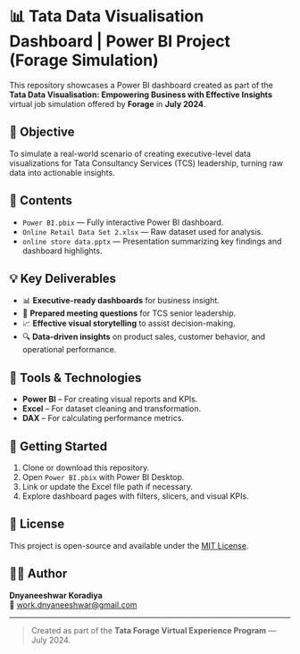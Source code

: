 # 📊 Tata Data Visualisation Dashboard | Power BI Project (Forage Simulation)

This repository showcases a Power BI dashboard created as part of the **Tata Data Visualisation: Empowering Business with Effective Insights** virtual job simulation offered by **Forage** in **July 2024**.

## 🎯 Objective

To simulate a real-world scenario of creating executive-level data visualizations for Tata Consultancy Services (TCS) leadership, turning raw data into actionable insights.

## 📁 Contents

- `Power BI.pbix` — Fully interactive Power BI dashboard.
- `Online Retail Data Set 2.xlsx` — Raw dataset used for analysis.
- `online store data.pptx` — Presentation summarizing key findings and dashboard highlights.

## 💡 Key Deliverables

- 📊 **Executive-ready dashboards** for business insight.
- 💬 **Prepared meeting questions** for TCS senior leadership.
- 📈 **Effective visual storytelling** to assist decision-making.
- 🔍 **Data-driven insights** on product sales, customer behavior, and operational performance.

## 🔧 Tools & Technologies

- **Power BI** – For creating visual reports and KPIs.
- **Excel** – For dataset cleaning and transformation.
- **DAX** – For calculating performance metrics.

## 🚀 Getting Started

1. Clone or download this repository.
2. Open `Power BI.pbix` with Power BI Desktop.
3. Link or update the Excel file path if necessary.
4. Explore dashboard pages with filters, slicers, and visual KPIs.

## 📜 License

This project is open-source and available under the [MIT License](LICENSE).

## 🙋‍♂️ Author

**Dnyaneeshwar Koradiya**  
📧 work.dnyaneeshwar@gmail.com

---

> Created as part of the **Tata Forage Virtual Experience Program** — July 2024.
